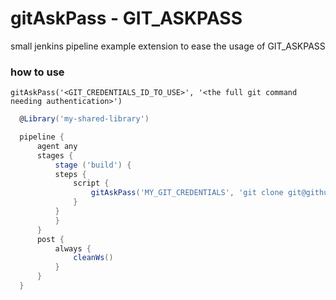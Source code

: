 # gitAskPass - GIT_ASKPASS

small jenkins pipeline example extension to ease the usage of GIT_ASKPASS

### how to use

  `gitAskPass('<GIT_CREDENTIALS_ID_TO_USE>', '<the full git command needing authentication>')`


  ```groovy
    @Library('my-shared-library')

    pipeline {
        agent any
        stages {
            stage ('build') {
            steps {
                script {
                    gitAskPass('MY_GIT_CREDENTIALS', 'git clone git@github.com:imod/jenkins-git-askpass-pipeline-lib.git')
                }
            }
            }
        }
        post { 
            always { 
                cleanWs()
            }
        }   
    }
  ```